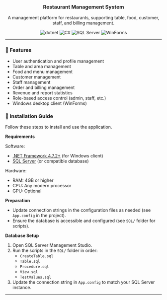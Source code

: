 <div align="center">
  <h3 align="center">Restaurant Management System</h3>
  <p>A management platform for restaurants, supporting table, food, customer, staff, and billing management.</p>
  <div>
    <img src="https://img.shields.io/badge/-.NET-512BD4?logo=dotnet&logoColor=white" alt="dotnet">
    <img src="https://img.shields.io/badge/-CSharp-239120?logo=sharp&logoColor=white" alt="C#">
    <img src="https://img.shields.io/badge/-SQL Server-CC2927?logo=microsoftsqlserver&logoColor=white" alt="SQL Server">
    <img src="https://img.shields.io/badge/-WinForms-0078D6?logo=windows&logoColor=white" alt="WinForms">
  </div>
</div>

---

### 🚀 Features

- User authentication and profile management
- Table and area management
- Food and menu management
- Customer management
- Staff management
- Order and billing management
- Revenue and report statistics
- Role-based access control (admin, staff, etc.)
- Windows desktop client (WinForms)

### 🔨 Installation Guide

Follow these steps to install and use the application.

**Requirements**

Software:

- [.NET Framework 4.7.2+](https://dotnet.microsoft.com/en-us/download/dotnet-framework) (for Windows client)
- [SQL Server](https://www.microsoft.com/en-us/sql-server/sql-server-downloads) (or compatible database)

Hardware:

- RAM: 4GB or higher
- CPU: Any modern processor
- GPU: Optional

**Preparation**

- Update connection strings in the configuration files as needed (see `App.config` in the project).
- Ensure the database is accessible and configured (see `SQL/` folder for scripts).

**Database Setup**

1. Open SQL Server Management Studio.
2. Run the scripts in the `SQL/` folder in order:
   - `CreateTable.sql`
   - `Table.sql`
   - `Procedure.sql`
   - `View.sql`
   - `TestValues.sql`
3. Update the connection string in `App.config` to match your SQL Server instance.

---
